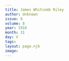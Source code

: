 ```yaml
---
title: James Whitcomb Riley
author: Unknown
issue: 9
volume: 8
year: 1916
month: 31
day: V
tags:
layout: page.njk
image:
---
```



